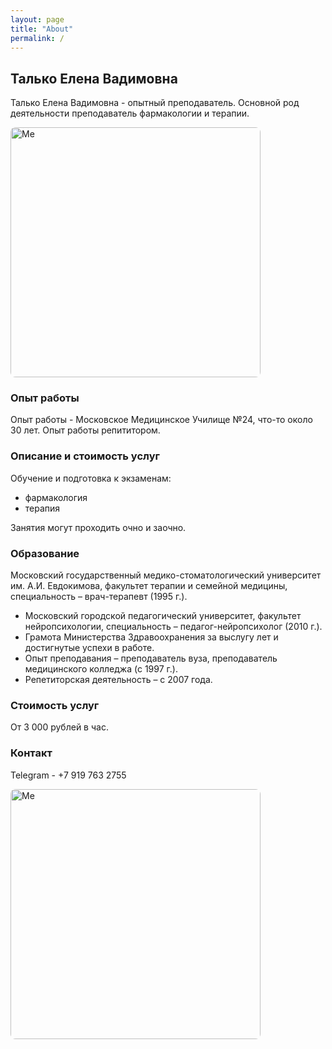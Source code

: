 ```yaml
---
layout: page
title: "About"
permalink: /
---
```


## Талько Елена Вадимовна

Талько Елена Вадимовна - опытный преподаватель. Основной род деятельности преподаватель фармакологии и терапии.

<img src="{{ '/assets/img/photo_job.jpg' | relative_url }}" alt="Me" width="400" style="border-radius:8px;">

### Опыт работы
Опыт работы - Московское Медицинское Училище №24, что-то около 30 лет. Опыт работы репититором.

### Описание и стоимость услуг
Обучение и подготовка к экзаменам:
* фармакология
* терапия

Занятия могут проходить очно и заочно.

### Образование
Московский государственный медико-стоматологический университет им. А.И. Евдокимова, факультет терапии и семейной медицины, специальность – врач-терапевт (1995 г.).
* Московский городской педагогический университет, факультет нейропсихологии, специальность – педагог-нейропсихолог (2010 г.).
* Грамота Министерства Здравоохранения за выслугу лет и достигнутые успехи в работе.
* Опыт преподавания – преподаватель вуза, преподаватель медицинского колледжа (с 1997 г.).
* Репетиторская деятельность – с 2007 года.

### Стоимость услуг
От 3 000 рублей в час.

### Контакт
Telegram - +7 919 763 2755


<img src="{{ '/assets/img/photo_from_beograd.jpg' | relative_url }}" alt="Me" width="400" style="border-radius:8px;">

